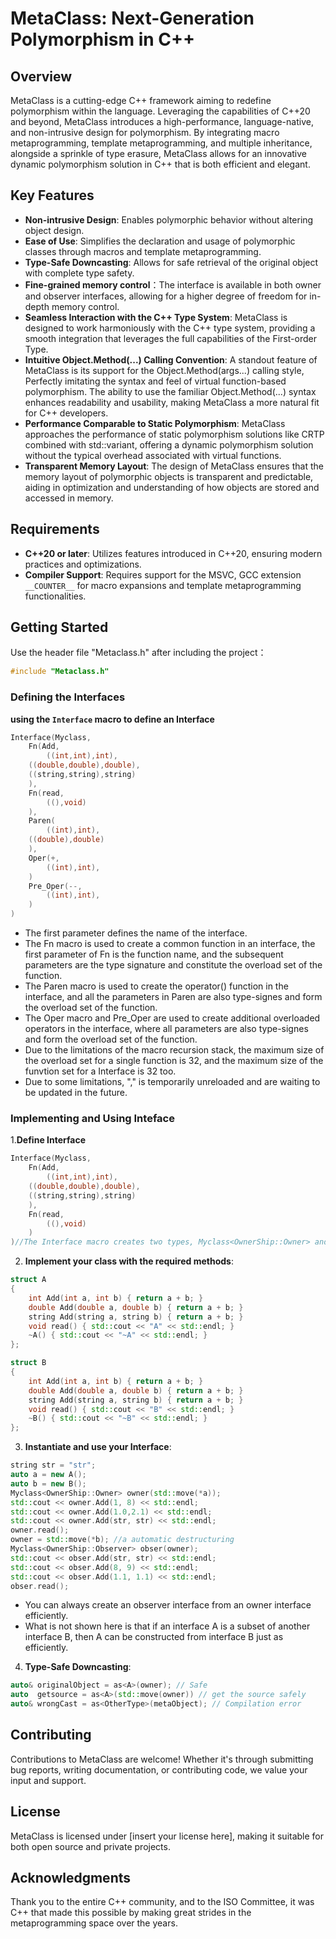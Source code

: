 # MetaClass: Next-Generation Polymorphism in C++

## Overview

MetaClass is a cutting-edge C++ framework aiming to redefine polymorphism within the language. Leveraging the capabilities of C++20 and beyond, MetaClass introduces a high-performance, language-native, and non-intrusive design for polymorphism. By integrating macro metaprogramming, template metaprogramming, and multiple inheritance, alongside a sprinkle of type erasure, MetaClass allows for an innovative dynamic polymorphism solution in C++ that is both efficient and elegant.

## Key Features

- **Non-intrusive Design**: Enables polymorphic behavior without altering object design.
- **Ease of Use**: Simplifies the declaration and usage of polymorphic classes through macros and template metaprogramming.
- **Type-Safe Downcasting**: Allows for safe retrieval of the original object with complete type safety.
- **Fine-grained memory control**：The interface is available in both owner and observer interfaces, allowing for a higher degree of freedom for in-depth memory control.
- **Seamless Interaction with the C++ Type System**: MetaClass is designed to work harmoniously with the C++ type system, providing a smooth integration that leverages the full capabilities of the First-order Type.
- **Intuitive Object.Method(...) Calling Convention**: A standout feature of MetaClass is its support for the Object.Method(args...) calling style, Perfectly imitating the syntax and feel of virtual function-based polymorphism. The ability to use the familiar Object.Method(...) syntax enhances readability and usability, making MetaClass a more natural fit for C++ developers.
- **Performance Comparable to Static Polymorphism**: MetaClass approaches the performance of static polymorphism solutions like CRTP combined with std::variant, offering a dynamic polymorphism solution without the typical overhead associated with virtual functions.
- **Transparent Memory Layout**: The design of MetaClass ensures that the memory layout of polymorphic objects is transparent and predictable, aiding in optimization and understanding of how objects are stored and accessed in memory.


## Requirements

- **C++20 or later**: Utilizes features introduced in C++20, ensuring modern practices and optimizations.
- **Compiler Support**: Requires support for the MSVC, GCC extension `__COUNTER__` for macro expansions and template metaprogramming functionalities.

## Getting Started

Use the header file "Metaclass.h" after including the project：
```cpp
#include "Metaclass.h"
```

### Defining the Interfaces

**using the `Interface` macro to define an Interface**

```cpp
Interface(Myclass,
    Fn(Add,
        ((int,int),int),
	((double,double),double),
	((string,string),string)
    ),
    Fn(read,
        ((),void)
    ),
    Paren(
        ((int),int),
	((double),double)
    ),
    Oper(+,
        ((int),int),
    )
    Pre_Oper(--,
        ((int),int),
    )
)
```
+ The first parameter defines the name of the interface.
+ The Fn macro is used to create a common function in an interface, the first parameter of Fn is the function name, and the subsequent parameters are the type signature and constitute the overload set of the function.
+ The Paren macro is used to create the operator() function in the interface, and all the parameters in Paren are also type-signes and form the overload set of the function.
+ The Oper macro and Pre_Oper are used to create additional overloaded operators in the interface, where all parameters are also type-signes and form the overload set of the function.
+ Due to the limitations of the macro recursion stack, the maximum size of the overload set for a single function is 32, and the maximum size of the funvtion set for a Interface is 32 too.
+ Due to some limitations, "," is temporarily unreloaded and are waiting to be updated in the future.

### Implementing and Using Inteface
1.**Define Interface**
```cpp
Interface(Myclass,
    Fn(Add,
        ((int,int),int),
	((double,double),double),
	((string,string),string)
    ),
    Fn(read,
        ((),void)
    )
)//The Interface macro creates two types, Myclass<OwnerShip::Owner> and Myclass<OwnerShip::Observer>, with the former managing memory and the latter not managing memory.
```
2. **Implement your class with the required methods**:

```cpp
struct A
{
    int Add(int a, int b) { return a + b; }
    double Add(double a, double b) { return a + b; }
    string Add(string a, string b) { return a + b; }
    void read() { std::cout << "A" << std::endl; }
    ~A() { std::cout << "~A" << std::endl; }
};

struct B
{
    int Add(int a, int b) { return a + b; }
    double Add(double a, double b) { return a + b; }
    string Add(string a, string b) { return a + b; }
    void read() { std::cout << "B" << std::endl; }
    ~B() { std::cout << "~B" << std::endl; }
};
```
3. **Instantiate and use your Interface**:

```cpp
string str = "str";
auto a = new A();
auto b = new B();
Myclass<OwnerShip::Owner> owner(std::move(*a));
std::cout << owner.Add(1, 8) << std::endl;
std::cout << owner.Add(1.0,2.1) << std::endl;
std::cout << owner.Add(str, str) << std::endl;
owner.read();
owner = std::move(*b); //a automatic destructuring
Myclass<OwnerShip::Observer> obser(owner);
std::cout << obser.Add(str, str) << std::endl;
std::cout << obser.Add(8, 9) << std::endl;
std::cout << obser.Add(1.1, 1.1) << std::endl;
obser.read();
```
+ You can always create an observer interface from an owner interface efficiently.
+ What is not shown here is that if an interface A is a subset of another interface B, then A can be constructed from interface B just as efficiently.
4. **Type-Safe Downcasting**:

```cpp
auto& originalObject = as<A>(owner); // Safe
auto  getsource = as<A>(std::move(owner)) // get the source safely
auto& wrongCast = as<OtherType>(metaObject); // Compilation error
```
## Contributing

Contributions to MetaClass are welcome! Whether it's through submitting bug reports, writing documentation, or contributing code, we value your input and support.

## License

MetaClass is licensed under [insert your license here], making it suitable for both open source and private projects.

## Acknowledgments

Thank you to the entire C++ community, and to the ISO Committee, it was C++ that made this possible by making great strides in the metaprogramming space over the years.

